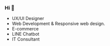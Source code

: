 ### Hi 👋

- UX/UI Designer
- Web Development & Responsive web design.
- E-commerce
- LINE Chatbot
- IT Consultant
